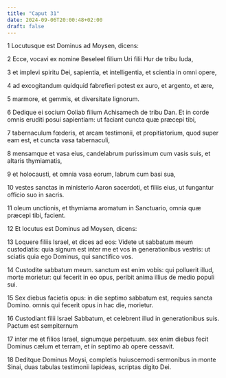 ```yaml
---
title: "Caput 31"
date: 2024-09-06T20:00:48+02:00
draft: false
---
```



1 Locutusque est Dominus ad Moysen, dicens:

2 Ecce, vocavi ex nomine Beseleel filium Uri filii Hur de tribu Iuda,

3 et implevi spiritu Dei, sapientia, et intelligentia, et scientia in omni opere,

4 ad excogitandum quidquid fabrefieri potest ex auro, et argento, et ære,

5 marmore, et gemmis, et diversitate lignorum.

6 Dedique ei socium Ooliab filium Achisamech de tribu Dan. Et in corde omnis eruditi posui sapientiam: ut faciant cuncta quæ præcepi tibi,

7 tabernaculum fœderis, et arcam testimonii, et propitiatorium, quod super eam est, et cuncta vasa tabernaculi,

8 mensamque et vasa eius, candelabrum purissimum cum vasis suis, et altaris thymiamatis,

9 et holocausti, et omnia vasa eorum, labrum cum basi sua,

10 vestes sanctas in ministerio Aaron sacerdoti, et filiis eius, ut fungantur officio suo in sacris.

11 oleum unctionis, et thymiama aromatum in Sanctuario, omnia quæ præcepi tibi, facient.

12 Et locutus est Dominus ad Moysen, dicens:

13 Loquere filiis Israel, et dices ad eos: Videte ut sabbatum meum custodiatis: quia signum est inter me et vos in generationibus vestris: ut sciatis quia ego Dominus, qui sanctifico vos.

14 Custodite sabbatum meum. sanctum est enim vobis: qui polluerit illud, morte morietur: qui fecerit in eo opus, peribit anima illius de medio populi sui.

15 Sex diebus facietis opus: in die septimo sabbatum est, requies sancta Domino. omnis qui fecerit opus in hac die, morietur.

16 Custodiant filii Israel Sabbatum, et celebrent illud in generationibus suis. Pactum est sempiternum

17 inter me et filios Israel, signumque perpetuum. sex enim diebus fecit Dominus cælum et terram, et in septimo ab opere cessavit.

18 Deditque Dominus Moysi, completis huiuscemodi sermonibus in monte Sinai, duas tabulas testimonii lapideas, scriptas digito Dei.

